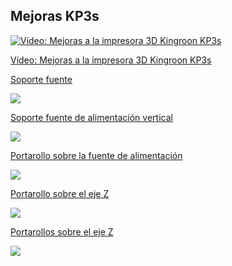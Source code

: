 ## Mejoras KP3s

[![Vídeo: Mejoras a la impresora 3D Kingroon KP3s](https://img.youtube.com/vi/4o_p7YZYxN8/0.jpg)](https://youtu.be/4o_p7YZYxN8)


[Vídeo: Mejoras a la impresora 3D Kingroon KP3s](https://youtu.be/4o_p7YZYxN8)


[Soporte fuente](https://www.thingiverse.com/thing:4740318)

![](https://cdn.thingiverse.com/assets/ba/b2/58/2c/7d/featured_preview_photo_2021-01-28_02-53-48.jpg)

[Soporte fuente de alimentación vertical](https://www.thingiverse.com/thing:4671163)

![](https://cdn.thingiverse.com/assets/ab/22/14/3d/0a/featured_preview_IMG_1407-min.jpg)

[Portarollo sobre la fuente de alimentación](https://www.thingiverse.com/thing:4611818)

![](https://cdn.thingiverse.com/assets/10/e7/e0/44/15/featured_preview_Screenshot_20201001-113713.jpg)

[Portarollo sobre el eje Z](https://www.thingiverse.com/thing:4600120)

![](https://cdn.thingiverse.com/assets/19/d0/1c/99/cc/featured_preview_Screenshot_20200919-171553__01.jpg)

[Portarollos sobre el eje Z](https://www.thingiverse.com/thing:4783450)

![](https://cdn.thingiverse.com/assets/9b/c8/0b/81/17/featured_preview_Kingroon_KP3S_soporte_rolo_en_Z.jpg)

